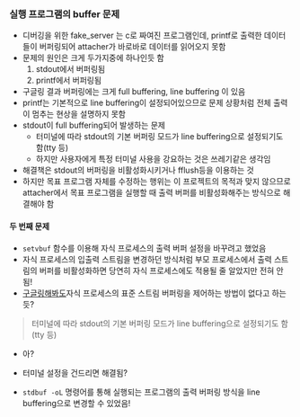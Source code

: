 ### 실행 프로그램의 buffer 문제
- 디버깅을 위한 fake_server 는 c로 짜여진 프로그램인데, printf로 출력한 데이터들이 버퍼링되어 attacher가 바로바로 데이터를 읽어오지 못함
- 문제의 원인은 크게 두가지중에 하나인듯 함
  1. stdout에서 버퍼링됨
  2. printf에서 버퍼링됨
- 구글링 결과 버퍼링에는 크게 full buffering, line buffering 이 있음
- printf는 기본적으로 line buffering이 설정되어있으므로 문제 상황처럼 전체 출력이 멈추는 현상을 설명하지 못함
- stdout이 full buffering되어 발생하는 문제
  - 터미널에 따라 stdout의 기본 버퍼링 모드가 line buffering으로 설정되기도 함(tty 등)
  - 하지만 사용자에게 특정 터미널 사용을 강요하는 것은 쓰레기같은 생각임
- 해결책은 stdout의 버퍼링을 비활성화시키거나 fflush등을 이용하는 것
- 하지만 목표 프로그램 자체를 수정하는 행위는 이 프로젝트의 목적과 맞지 않으므로 attacher에서 목표 프로그램을 실행할 때 출력 버퍼를 비활성화해주는 방식으로 해결해야 함

#### 두 번째 문제
- `setvbuf` 함수를 이용해 자식 프로세스의 출력 버퍼 설정을 바꾸려고 했었음 
- 자식 프로세스의 입출력 스트림을 변경하던 방식처럼 부모 프로세스에서 출력 스트림의 버퍼를 비활성화하면 당연히 자식 프로세스에도 적용될 줄 알았지만 전혀 안됨!
- [구글링해봐도](https://stackoverflow.com/questions/25335885/how-can-i-ensure-a-child-process-eventually-writes-data-in-c)자식 프로세스의 표준 스트림 버퍼링을 제어하는 방법이 없다고 하는듯?
> 터미널에 따라 stdout의 기본 버퍼링 모드가 line buffering으로 설정되기도 함(tty 등)
  - 아?

  - 터미널 설정을 건드리면 해결됨?
  - `stdbuf -oL` 명령어를 통해 실행되는 프로그램의 출력 버퍼링 방식을 line buffering으로 변경할 수 있었음!